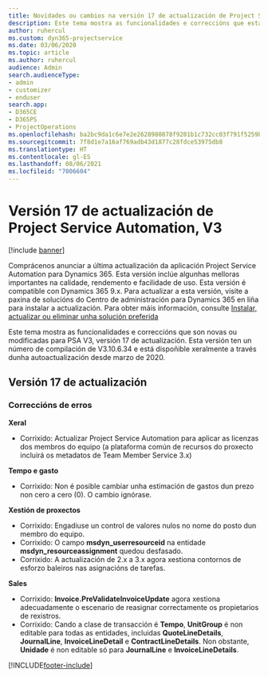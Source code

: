 ```yaml
---
title: Novidades ou cambios na versión 17 de actualización de Project Service Automation, V3
description: Este tema mostra as funcionalidades e correccións que están dispoñibles la versión 17 de actualización de Project Service Automation, V3.
author: ruhercul
ms.custom: dyn365-projectservice
ms.date: 03/06/2020
ms.topic: article
ms.author: ruhercul
audience: Admin
search.audienceType:
- admin
- customizer
- enduser
search.app:
- D365CE
- D365PS
- ProjectOperations
ms.openlocfilehash: ba2bc9da1c6e7e2e2628980878f9201b1c732cc03f791f5259bbbd0ee279b31b
ms.sourcegitcommit: 7f8d1e7a16af769adb43d1877c28fdce53975db8
ms.translationtype: HT
ms.contentlocale: gl-ES
ms.lasthandoff: 08/06/2021
ms.locfileid: "7006604"
---
```

# <a name="project-service-automation-update-release-17-v3"></a>Versión 17 de actualización de Project Service Automation, V3

[!include [banner](../includes/psa-now-project-operations.md)]

Comprácenos anunciar a última actualización da aplicación Project Service Automation para Dynamics 365. Esta versión inclúe algunhas melloras importantes na calidade, rendemento e facilidade de uso.  Esta versión é compatible con Dynamics 365 9.x. Para actualizar a esta versión, visite a paxina de solucións do Centro de administración para Dynamics 365 en liña para instalar a actualización. Para obter máis información, consulte [Instalar, actualizar ou eliminar unha solución preferida](/power-platform/admin/install-remove-preferred-solution)

Este tema mostra as funcionalidades e correccións que son novas ou modificadas para PSA V3, versión 17 de actualización. Esta versión ten un número de compilación de V3.10.6.34 e está dispoñible xeralmente a través dunha autoactualización desde marzo de 2020.


## <a name="update-release-17"></a>Versión 17 de actualización

### <a name="bug-fixes"></a>Correccións de erros

**Xeral**

- Corrixido: Actualizar Project Service Automation para aplicar as licenzas dos membros do equipo (a plataforma común de recursos do proxecto incluirá os metadatos de Team Member Service 3.x)
 
**Tempo e gasto**

- Corrixido: Non é posible cambiar unha estimación de gastos dun prezo non cero a cero (0). O cambio ignórase.

**Xestión de proxectos**

- Corrixido: Engadiuse un control de valores nulos no nome do posto dun membro do equipo.
- Corrixido: O campo **msdyn_userresourceid** na entidade **msdyn_resourceassignment** quedou desfasado.
- Corrixido: A actualización de 2.x a 3.x agora xestiona contornos de esforzo baleiros nas asignacións de tarefas.

**Sales**

- Corrixido: **Invoice.PreValidateInvoiceUpdate** agora xestiona adecuadamente o escenario de reasignar correctamente os propietarios de rexistros.
- Corrixido: Cando a clase de transacción é **Tempo**, **UnitGroup** é non editable para todas as entidades, incluidas **QuoteLineDetails**, **JournalLine**, **InvoiceLineDetail** e **ContractLineDetails**. Non obstante, **Unidade** é non editable só para **JournalLine** e **InvoiceLineDetails**.




[!INCLUDE[footer-include](../includes/footer-banner.md)]